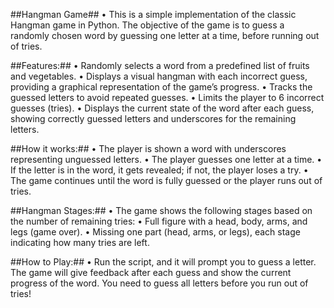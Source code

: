 ##Hangman Game##
• This is a simple implementation of the classic Hangman game in Python. The objective of the game is to guess a randomly chosen word by guessing one letter at a time, before running out of tries.

##Features:##
• Randomly selects a word from a predefined list of fruits and vegetables.
• Displays a visual hangman with each incorrect guess, providing a graphical representation of the game’s progress.
• Tracks the guessed letters to avoid repeated guesses.
• Limits the player to 6 incorrect guesses (tries).
• Displays the current state of the word after each guess, showing correctly guessed letters and underscores for the remaining letters.

##How it works:##
• The player is shown a word with underscores representing unguessed letters.
• The player guesses one letter at a time.
• If the letter is in the word, it gets revealed; if not, the player loses a try.
• The game continues until the word is fully guessed or the player runs out of tries.

##Hangman Stages:##
• The game shows the following stages based on the number of remaining tries:
• Full figure with a head, body, arms, and legs (game over).
• Missing one part (head, arms, or legs), each stage indicating how many tries are left.

##How to Play:##
• Run the script, and it will prompt you to guess a letter. The game will give feedback after each guess and show the current progress of the word. You need to guess all letters before you run out of tries!


